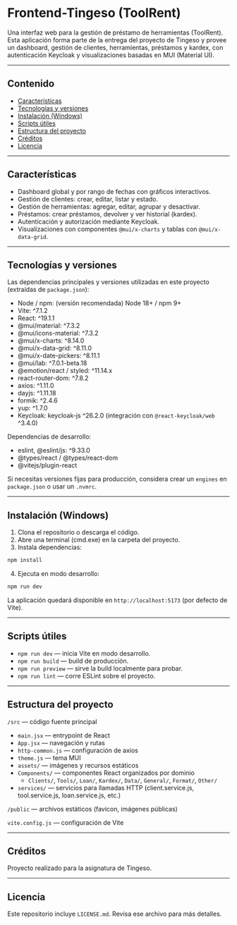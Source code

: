 # Frontend-Tingeso (ToolRent)

Una interfaz web para la gestión de préstamo de herramientas (ToolRent). Esta aplicación forma parte de la entrega del proyecto de Tingeso y provee un dashboard, gestión de clientes, herramientas, préstamos y kardex, con autenticación Keycloak y visualizaciones basadas en MUI (Material UI).

---

## Contenido
- [Características](#características)
- [Tecnologías y versiones](#tecnologías-y-versiones)
- [Instalación (Windows)](#instalación-windows)
- [Scripts útiles](#scripts-útiles)
- [Estructura del proyecto](#estructura-del-proyecto)
- [Créditos](#créditos)
- [Licencia](#licencia)

---

## Características
- Dashboard global y por rango de fechas con gráficos interactivos.
- Gestión de clientes: crear, editar, listar y estado.
- Gestión de herramientas: agregar, editar, agrupar y desactivar.
- Préstamos: crear préstamos, devolver y ver historial (kardex).
- Autenticación y autorización mediante Keycloak.
- Visualizaciones con componentes `@mui/x-charts` y tablas con `@mui/x-data-grid`.

---

## Tecnologías y versiones
Las dependencias principales y versiones utilizadas en este proyecto (extraídas de `package.json`):

- Node / npm: (versión recomendada) Node 18+ / npm 9+
- Vite: ^7.1.2
- React: ^19.1.1
- @mui/material: ^7.3.2
- @mui/icons-material: ^7.3.2
- @mui/x-charts: ^8.14.0
- @mui/x-data-grid: ^8.11.0
- @mui/x-date-pickers: ^8.11.1
- @mui/lab: ^7.0.1-beta.18
- @emotion/react / styled: ^11.14.x
- react-router-dom: ^7.8.2
- axios: ^1.11.0
- dayjs: ^1.11.18
- formik: ^2.4.6
- yup: ^1.7.0
- Keycloak: keycloak-js ^26.2.0 (integración con `@react-keycloak/web` ^3.4.0)

Dependencias de desarrollo:
- eslint, @eslint/js: ^9.33.0
- @types/react / @types/react-dom
- @vitejs/plugin-react

Si necesitas versiones fijas para producción, considera crear un `engines` en `package.json` o usar un `.nvmrc`.

---

## Instalación (Windows)
1. Clona el repositorio o descarga el código.
2. Abre una terminal (cmd.exe) en la carpeta del proyecto.
3. Instala dependencias:

```cmd
npm install
```

4. Ejecuta en modo desarrollo:

```cmd
npm run dev
```

La aplicación quedará disponible en `http://localhost:5173` (por defecto de Vite).

---

## Scripts útiles
- `npm run dev` — inicia Vite en modo desarrollo.
- `npm run build` — build de producción.
- `npm run preview` — sirve la build localmente para probar.
- `npm run lint` — corre ESLint sobre el proyecto.

---

## Estructura del proyecto

`/src` — código fuente principal
- `main.jsx` — entrypoint de React
- `App.jsx` — navegación y rutas
- `http-common.js` — configuración de axios
- `theme.js` — tema MUI
- `assets/` — imágenes y recursos estáticos
- `Components/` — componentes React organizados por dominio
  - `Clients/`, `Tools/`, `Loan/`, `Kardex/`, `Data/`, `General/`, `Format/`, `Other/`
- `services/` — servicios para llamadas HTTP (client.service.js, tool.service.js, loan.service.js, etc.)

`/public` — archivos estáticos (favicon, imágenes públicas)

`vite.config.js` — configuración de Vite

---

## Créditos
Proyecto realizado para la asignatura de Tingeso.

---

## Licencia
Este repositorio incluye `LICENSE.md`. Revisa ese archivo para más detalles.
